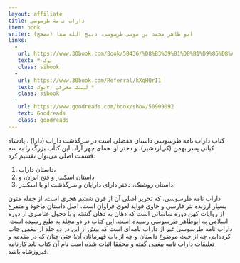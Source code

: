 ```yaml
---
layout: affiliate
title: داراب نامهٔ طرسوسی
item: book
writer: ابو طاهر محمد بن موسی طرسوسی، ذبیح الله صفا (مصحح)
links:
  - 
   url: https://www.30book.com/Book/58436/%D8%B3%D9%81%D8%B1%D9%86%D8%A7%D9%85%D9%87-%D8%A7%D8%A8%D9%86-%D8%A8%D8%B7%D9%88%D8%B7%D9%87-2%D8%AC%D9%84%D8%AF%DB%8C-%D8%A7%D8%A8%D9%88-%D8%B9%D8%A8%D8%AF%D8%A7%D9%84%D9%84%D9%87-%D9%85%D8%AD%D9%85%D8%AF-%D8%A8%D9%86-%D8%B9%D8%A8%D8%AF%D8%A7%D9%84%D9%84%D9%87-%D8%B7%D9%86%D8%AC%D9%87-%D8%A7%DB%8C-%DA%A9%D8%A7%D8%B1%D9%86%D8%A7%D9%85%D9%87
   text: ۳۰بوک
   class: sibook
  - 
   url: https://www.30book.com/Referral/kXqHQrI1
   text: لینک معرفی ۳۰بوک *
   class: sibook
  -
   url: https://www.goodreads.com/book/show/50909092
   text: Goodreads
   class: goodreads
---
```

کتاب داراب نامه طرسوسی داستان مفصلی است در سرگذشت داراب (دارا) ، پادشاه کیانی پسر بهمن (کی‌اردشیر)، و دختر او، همای چهر آزاد. این کتاب بزرگ را به سه قسمت اصلی می‌توان تقسیم کرد: 

1. داستان داراب،
2. داستان اسکندر و فتح ایران، و
3. داستان روشنک، دختر دارای دارایان و سرگذشت او با اسکندر.

 داراب نامه طرسوسی، که تحریر اصلی آن از قرن ششم هجری است، از جمله متون بسیار ارزنده نثر فارسی و حاوی فواید لغوی فراوان است. اصل داستان ماخوذ و متفرع از روایات کهن دوره ساسانی است که دهان به دهان گشته و با دخول عناصری از دوره اسلامی به ابوطاهر طرسوسی رسیده است. این کتاب در دو مجلد به طبع رسیده است. داراب نامه طرسوسی غیر از داراب نامه‌ای است که پیش از این در دو جلد از بیغمی چاپ کرده‌ایم، چه از حیث موضوع داستان و چه از باب قهرمانان آن؛ حتی چنان که در مقدمه و تعلیقات داراب نامه بیغمی گفته و محققا اثبات شده است نام آن کتاب باید کارنامه فیروزشاه باشد.
